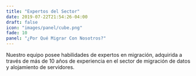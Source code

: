 ```yaml
---
title: "Expertos del Sector"
date: 2019-07-22T21:54:26-04:00
draft: false
icon: "images/panel/cube.png"
fade: 10
panel: "¿Por Qué Migrar Con Nosotros?"
---
```

Nuestro equipo posee habilidades de expertos en migración, adquirida a través de más de 10 años de experiencia en el sector de migración de datos y alojamiento de servidores.